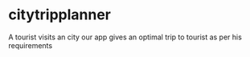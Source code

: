 # citytripplanner
A tourist visits an city our app gives an optimal trip to tourist as per his requirements
